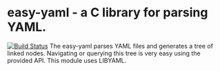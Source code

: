 # easy-yaml - a C library for parsing YAML.
[![Build Status](https://app.travis-ci.com/rafagafe/easy-yaml.svg?branch=main)](https://app.travis-ci.com/rafagafe/easy-yaml)
The easy-yaml parses YAML files and generates a tree of linked nodes.
Navigating or querying this tree is very easy using the provided API.
This module uses LIBYAML.
